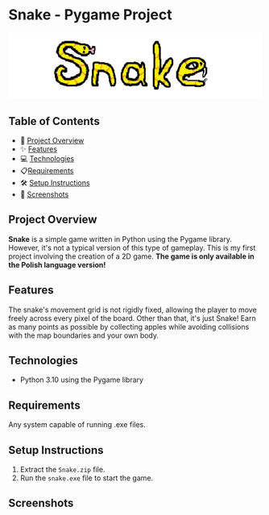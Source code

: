 # Snake - Pygame Project
<div align="center">
  <img src="./ss/logo.png"/>
</div>

## Table of Contents
- 🚀 [Project Overview](#project-overview)
- ✨ [Features](#features)
- 💻 [Technologies](#technologies)
- 📋[Requirements](#requirements)
- 🛠️ [Setup Instructions](#setup-instructions)
- 📸 [Screenshots](#screenshots)

## Project Overview
**Snake** is a simple game written in Python using the Pygame library. However, it's not a typical version of this type of gameplay. This is my first project involving the creation of a 2D game. **The game is only available in the Polish language version!**

## Features
The snake's movement grid is not rigidly fixed, allowing the player to move freely across every pixel of the board. Other than that, it's just Snake! Earn as many points as possible by collecting apples while avoiding collisions with the map boundaries and your own body.

## Technologies

- Python 3.10 using the Pygame library

## Requirements
Any system capable of running .exe files.

## Setup Instructions

1. Extract the `Snake.zip` file.
2. Run the `snake.exe` file to start the game.

## Screenshots

